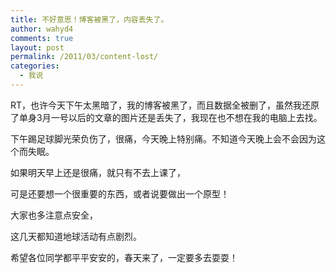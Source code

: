 ```yaml
---
title: 不好意思！博客被黑了，内容丢失了。
author: wahyd4
comments: true
layout: post
permalink: /2011/03/content-lost/
categories:
  - 我说
---
```

RT，也许今天下午太黑暗了，我的博客被黑了，而且数据全被删了，虽然我还原了单身3月一号以后的文章的图片还是丢失了，我现在也不想在我的电脑上去找。

下午踢足球脚光荣负伤了，很痛，今天晚上特别痛。不知道今天晚上会不会因为这个而失眠。

如果明天早上还是很痛，就只有不去上课了，

可是还要想一个很重要的东西，或者说要做出一个原型！

大家也多注意点安全，

这几天都知道地球活动有点剧烈。

希望各位同学都平平安安的，春天来了，一定要多去耍耍！
